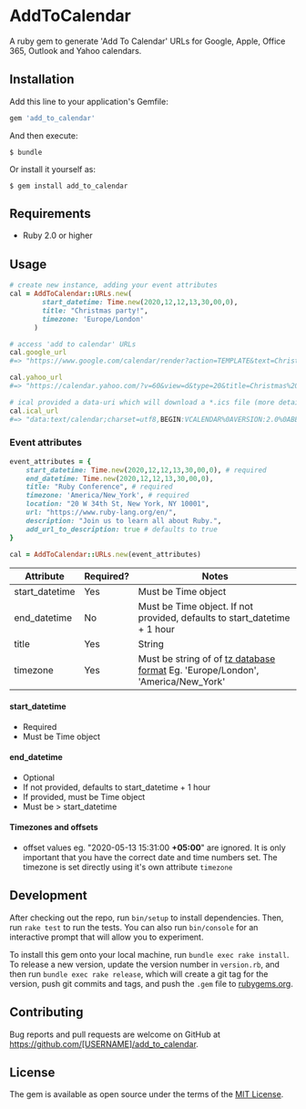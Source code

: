 # AddToCalendar

A ruby gem to generate 'Add To Calendar' URLs for Google, Apple, Office 365, Outlook and Yahoo calendars.

## Installation

Add this line to your application's Gemfile:

```ruby
gem 'add_to_calendar'
```

And then execute:

    $ bundle

Or install it yourself as:

    $ gem install add_to_calendar

## Requirements

- Ruby 2.0 or higher

## Usage

```ruby
# create new instance, adding your event attributes
cal = AddToCalendar::URLs.new(
        start_datetime: Time.new(2020,12,12,13,30,00,0), 
        title: "Christmas party!", 
        timezone: 'Europe/London'
      )

# access 'add to calendar' URLs
cal.google_url
#=> "https://www.google.com/calendar/render?action=TEMPLATE&text=Christmas%20party%21&dates=20201212T133000/20201212T143000&ctz=Europe/London"

cal.yahoo_url
#=> "https://calendar.yahoo.com/?v=60&view=d&type=20&title=Christmas%20party%21&st=20201212T133000Z&dur=0100"

# ical provided a data-uri which will download a *.ics file (more details below)
cal.ical_url
#=> "data:text/calendar;charset=utf8,BEGIN:VCALENDAR%0AVERSION:2.0%0ABEGIN:VEVENT%0ADTSTART=20201212T133000Z%0ADTEND=20201212T143000Z%0ASUMMARY=Christmas%20party%21%0AUID=-20201212T133000Z-Christmas%20party%21%0AEND:VEVENT%0AEND:VCALENDAR"
```

### Event attributes

```ruby
event_attributes = {
    start_datetime: Time.new(2020,12,12,13,30,00,0), # required
    end_datetime: Time.new(2020,12,12,13,30,00,0),
    title: "Ruby Conference", # required
    timezone: 'America/New_York', # required
    location: "20 W 34th St, New York, NY 10001", 
    url: "https://www.ruby-lang.org/en/",
    description: "Join us to learn all about Ruby.",
    add_url_to_description: true # defaults to true
}

cal = AddToCalendar::URLs.new(event_attributes)
```

Attribute      | Required? | Notes
---------------|-----------|--------------------------------------------------------------------------
start_datetime | Yes       | Must be Time object
end_datetime   | No        | Must be Time object. If not provided, defaults to start_datetime + 1 hour
title  | Yes | String
timezone | Yes | Must be string of of [tz database format](https://en.wikipedia.org/wiki/List_of_tz_database_time_zones) Eg. 'Europe/London', 'America/New_York'

#### start_datetime

- Required
- Must be Time object

#### end_datetime

- Optional
- If not provided, defaults to start_datetime + 1 hour
- If provided, must be Time object
- Must be > start_datetime

#### Timezones and offsets

- offset values eg. "2020-05-13 15:31:00 **+05:00**" are ignored. It is only important that you have the correct date and time numbers set. The timezone is set directly using it's own attribute `timezone`


## Development

After checking out the repo, run `bin/setup` to install dependencies. Then, run `rake test` to run the tests. You can also run `bin/console` for an interactive prompt that will allow you to experiment.

To install this gem onto your local machine, run `bundle exec rake install`. To release a new version, update the version number in `version.rb`, and then run `bundle exec rake release`, which will create a git tag for the version, push git commits and tags, and push the `.gem` file to [rubygems.org](https://rubygems.org).

## Contributing

Bug reports and pull requests are welcome on GitHub at https://github.com/[USERNAME]/add_to_calendar.

## License

The gem is available as open source under the terms of the [MIT License](https://opensource.org/licenses/MIT).
